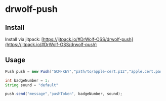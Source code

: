 # drwolf-push

## Install

Install via jitpack: [https://jitpack.io/#DrWolf-OSS/drwolf-push](https://jitpack.io/#DrWolf-OSS/drwolf-push)

## Usage

```java
Push push = new Push("GCM-KEY","path/to/apple-cert.p12","apple.cert.password", "Title");

int badgeNumber = 1;
String sound = "default"

push.send("message","pushToken", badgeNumber, sound);

```
